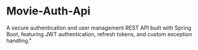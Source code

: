 # Movie-Auth-Api
A secure authentication and user management REST API built with Spring Boot, featuring JWT authentication, refresh tokens, and custom exception handling."
